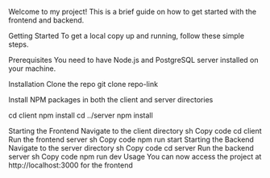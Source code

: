 Welcome to my project! This is a brief guide on how to get started with the frontend and backend.

Getting Started
To get a local copy up and running, follow these simple steps.

Prerequisites
You need to have Node.js and PostgreSQL server installed on your machine.

Installation
Clone the repo
git clone repo-link


Install NPM packages in both the client and server directories

cd client
npm install
cd ../server
npm install

Starting the Frontend
Navigate to the client directory
sh
Copy code
cd client
Run the frontend server
sh
Copy code
npm run start
Starting the Backend
Navigate to the server directory
sh
Copy code
cd server
Run the backend server
sh
Copy code
npm run dev
Usage
You can now access the project at http://localhost:3000 for the frontend
